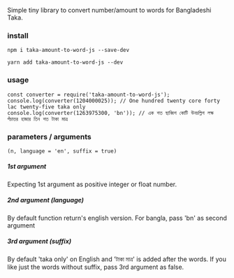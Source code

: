 Simple tiny library to convert number/amount to words for Bangladeshi Taka.

### install
```
npm i taka-amount-to-word-js --save-dev
```
```
yarn add taka-amount-to-word-js --dev
```

### usage
```
const converter = require('taka-amount-to-word-js');
console.log(converter(1204000025)); // One hundred twenty core forty lac twenty-five taka only
console.log(converter(1263975300, 'bn')); // এক শত ছাব্বিশ কোটি উনচল্লিশ লক্ষ পঁচাত্তর হাজার তিন শত টাকা মাত্র
```

### parameters / arguments
```
(n, language = 'en', suffix = true)
```

##### 1st argument
Expecting 1st argument as positive integer or float number.

##### 2nd argument (language)
By default function return's english version. For bangla, pass 'bn' as second argument

##### 3rd argument (suffix)
By default 'taka only' on English and 'টাকা মাত্র' is added after the words. If you like just the words without suffix, pass 3rd argument as false.

